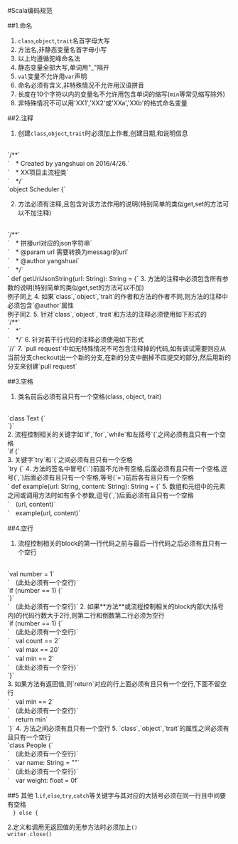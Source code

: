 #Scala编码规范

##1.命名
1. `class`,`object`,`trait`名首字母大写	
2. 方法名,非静态变量名首字母小写
3. 以上均遵循驼峰命名法
4. 静态变量全部大写,单词用"_"隔开
5. `val`变量不允许用`var`声明
6. 命名必须有含义,非特殊情况不允许用汉语拼音
7. 长度在10个字符以内的变量名不允许用包含单词的缩写(`min`等常见缩写除外)
8. 非特殊情况不可以用'XX1','XX2'或'XXa','XXb'的格式命名变量


##2.注释
1. 创建`class`,`object`,`trait`时必须加上作者,创建日期,和说明信息
<br>
`/**`
<br>
`　* Created by yangshuai on 2016/4/26.`
<br>
`　* XX项目主流程类`
<br>
`　*/`
<br>
`object Scheduler {`

2. 方法必须有注释,且包含对该方法作用的说明(特别简单的类似get,set的方法可以不加注释)
<br>
`/**`
<br>
`　* 拼接url对应的json字符串`
<br>
`　* @param url 需要转换为messagr的url`
<br>
`　* @author yangshuai`
<br>
`　*/`
<br>
`  def getUrlJsonString(url: String): String = {`
3. 方法的注释中必须包含所有参数的说明(特别简单的类似get,set的方法可以不加)
<br>
   例子同上
4. 如果`class`,`object`,`trait`的作者和方法的作者不同,则方法的注释中必须包含`@author`属性
<br>
	例子同2. 
5. 针对`class`,`object`,`trait`和方法的注释必须使用如下形式的
<br>
`/**`
<br>
`　*`
<br>
`　*/`
6. 针对若干行代码的注释必须使用如下形式
<br>
`//`
7. `pull request`中如无特殊情况不可包含注释掉的代码,如有调试需要则应从当前分支checkout出一个新的分支,在新的分支中删掉不应提交的部分,然后用新的分支来创建`pull request`


##3.空格 
1. 类名前后必须有且只有一个空格(class, object, trait)
<br>
`class Text {`
<br>
`}`
<br>
2. 流程控制相关的关键字如`if`,`for`,`while`和左括号`(`之间必须有且只有一个空格
<br>
`if (`
<br>
3. 关键字`try`和`{`之间必须有且只有一个空格
<br>
`try {`
4. 方法的签名中冒号(`:`)前面不允许有空格,后面必须有且只有一个空格,逗号(`,`)后面必须有且只有一个空格,等号(`=`)前后各有且只有一个空格
<br>
`  def example(url: String, content: String): String = {`
5. 数组和元组中的元素之间或调用方法时如有多个参数,逗号(`,`)后面必须有且只有一个空格
<br>
`　(url, content)`
<br>
`　example(url, content)`


##4.空行
1. 流程控制相关的block的第一行代码之前与最后一行代码之后必须有且只有一个空行
<br>
`val number = 1`
<br>
`　(此处必须有一个空行)`
<br>
`if (number == 1) {`
<br>
`}`
<br>
`　(此处必须有一个空行)`
2. 如果**方法**或流程控制相关的block内部(大括号内)的代码行数大于2行,则第二行和倒数第二行必须为空行
<br>
`if (number == 1) {`
<br>
`　(此处必须有一个空行)`
<br>
`　val count == 2`
<br>
`　val max == 20`
<br>
`　val min == 2`
<br>
`　(此处必须有一个空行)`
<br>
`}`
<br>
3. 如果方法有返回值,则`return`对应的行上面必须有且只有一个空行,下面不留空行
<br>
`　val min == 2`
<br>
`　(此处必须有一个空行)`
<br>
`　return min`
<br>
`}`
4. 方法之间必须有且只有一个空行
5. `class`,`object`,`trait`的属性之间必须有且只有一个空行
<br>
`class People {`
<br>
`　(此处必须有一个空行)`
<br>
`　var name: String = ""`
<br>
`　(此处必须有一个空行)`
<br>
`　var weight: float = 0f`

##5 其他
1.`if`,`else`,`try`,`catch`等关键字与其对应的大括号必须在同一行且中间要有空格
<br>
`　} else {`

2.定义和调用无返回值的无参方法时必须加上`()`
<br>
`writer.close()`
